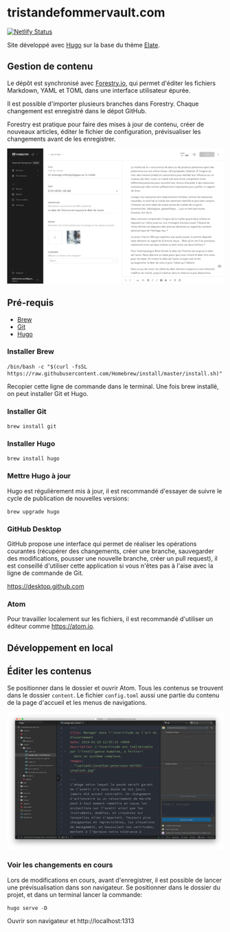 # tristandefommervault.com

[![Netlify Status](https://api.netlify.com/api/v1/badges/c8055bed-63df-4162-b534-8d6db3ca3d65/deploy-status)](https://app.netlify.com/sites/tristandefommervault/deploys)

Site développé avec [Hugo](https://gohugo.io) sur la base du thème [Elate](https://github.com/saey55/hugo-elate-theme).

## Gestion de contenu

Le dépôt est synchronisé avec [Forestry.io](https://app.forestry.io), qui permet d'éditer les fichiers Markdown, YAML et TOML dans une interface utilisateur épurée.

Il est possible d'importer plusieurs branches dans Forestry.
Chaque changement est enregistré dans le dépot GitHub. 

Forestry est pratique pour faire des mises à jour de contenu, créer de nouveaux articles, éditer le fichier de configuration, prévisualiser les changements avant de les enregistrer.

![Forestry.io](static/images/docs/forestry.png)

## Pré-requis

- [Brew](https://brew.sh)
- [Git](https://git-scm.com)
- [Hugo](https://gohugo.io)

### Installer Brew

```
/bin/bash -c "$(curl -fsSL https://raw.githubusercontent.com/Homebrew/install/master/install.sh)"
```

Recopier cette ligne de commande dans le terminal. Une fois brew installé, on peut installer Git et Hugo.

### Installer Git

```
brew install git
```

### Installer Hugo

```
brew install hugo
```

### Mettre Hugo à jour

Hugo est régulièrement mis à jour, il est recommandé d'essayer de suivre le cycle de publication de nouvelles versions:

```
brew upgrade hugo
```

### GitHub Desktop

GitHub propose une interface qui permet de réaliser les opérations courantes (récupérer des changements, créer une branche, sauvegarder des modifications, pousser une nouvelle branche, créer un pull request), il est conseillé d'utiliser cette application si vous n'êtes pas à l'aise avec la ligne de commande de Git.

https://desktop.github.com

### Atom

Pour travailler localement sur les fichiers, il est recommandé d'utiliser un éditeur comme https://atom.io.

## Développement en local

##  Éditer les contenus

Se positionner dans le dossier et ouvrir Atom. Tous les contenus se trouvent dans le dossier `content`.
Le fichier `config.toml` aussi une partie du contenu de la page d'accueil et les menus de navigations.

![Atom](static/images/docs/atom.png)

### Voir les changements en cours

Lors de modifications en cours, avant d'enregistrer, il est possible de lancer une prévisualisation dans son navigateur.
Se positionner dans le dossier du projet, et dans un terminal lancer la commande:

```
hugo serve -D
```

Ouvrir son navigateur et http://localhost:1313


